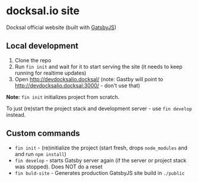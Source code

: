 # docksal.io site

Docksal official website (built with [GatsbyJS](https://www.gatsbyjs.org/))

## Local development

1. Clone the repo
2. Run `fin init` and wait for it to start serving the site (it needs to keep running for realtime updates)
3. Open http://devdocksalio.docksal/ (note: Gastby will point to http://devdocksalio.docksal:3000/ - don't use that)

**Note:** `fin init` initializes project from scratch.

To just (re)start the project stack and development server - use `fin develop` instead.

## Custom commands  

- `fin init` - (re)initialize the project (start fresh, drops `node_modules` and and run `npm install`) 
- `fin develop` - starts Gatsby server again (if the server or project stack was stopped). Does NOT do a reset
- `fin buld-site` - Generates production GatsbyJS site build in `./public`
